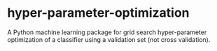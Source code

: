 # hyper-parameter-optimization
A Python machine learning package for grid search hyper-parameter optimization of a classifier using a validation set (not cross validation).
